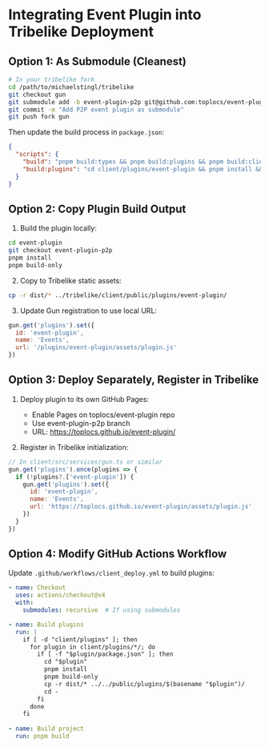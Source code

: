 # Integrating Event Plugin into Tribelike Deployment

## Option 1: As Submodule (Cleanest)

```bash
# In your tribelike fork
cd /path/to/michaelstingl/tribelike
git checkout gun
git submodule add -b event-plugin-p2p git@github.com:toplocs/event-plugin.git client/plugins/event-plugin
git commit -m "Add P2P event plugin as submodule"
git push fork gun
```

Then update the build process in `package.json`:

```json
{
  "scripts": {
    "build": "pnpm build:types && pnpm build:plugins && pnpm build:client && pnpm build:server",
    "build:plugins": "cd client/plugins/event-plugin && pnpm install && pnpm build-only"
  }
}
```

## Option 2: Copy Plugin Build Output

1. Build the plugin locally:
```bash
cd event-plugin
git checkout event-plugin-p2p
pnpm install
pnpm build-only
```

2. Copy to Tribelike static assets:
```bash
cp -r dist/* ../tribelike/client/public/plugins/event-plugin/
```

3. Update Gun registration to use local URL:
```javascript
gun.get('plugins').set({
  id: 'event-plugin',
  name: 'Events',
  url: '/plugins/event-plugin/assets/plugin.js'
})
```

## Option 3: Deploy Separately, Register in Tribelike

1. Deploy plugin to its own GitHub Pages:
   - Enable Pages on toplocs/event-plugin repo
   - Use event-plugin-p2p branch
   - URL: https://toplocs.github.io/event-plugin/

2. Register in Tribelike initialization:
```javascript
// In client/src/services/gun.ts or similar
gun.get('plugins').once(plugins => {
  if (!plugins?.['event-plugin']) {
    gun.get('plugins').set({
      id: 'event-plugin',
      name: 'Events',
      url: 'https://toplocs.github.io/event-plugin/assets/plugin.js'
    })
  }
})
```

## Option 4: Modify GitHub Actions Workflow

Update `.github/workflows/client_deploy.yml` to build plugins:

```yaml
- name: Checkout
  uses: actions/checkout@v4
  with:
    submodules: recursive  # If using submodules

- name: Build plugins
  run: |
    if [ -d "client/plugins" ]; then
      for plugin in client/plugins/*/; do
        if [ -f "$plugin/package.json" ]; then
          cd "$plugin"
          pnpm install
          pnpm build-only
          cp -r dist/* ../../public/plugins/$(basename "$plugin")/
          cd -
        fi
      done
    fi
    
- name: Build project
  run: pnpm build
```